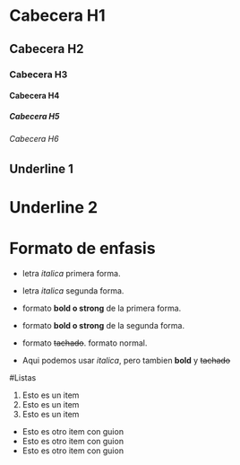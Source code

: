# Cabecera H1
## Cabecera H2
### Cabecera H3
#### Cabecera H4
##### Cabecera H5
###### Cabecera H6


Underline 1
-----------

Underline 2
===========


# Formato de enfasis

- letra *italica* primera forma.
- letra _italica_ segunda forma.

- formato **bold o strong** de la primera forma.
- formato __bold o strong__ de la segunda forma.

- formato ~~tachado~~. formato normal.

- Aqui podemos usar *italica*, pero tambien __bold__ y ~~tachado~~


#Listas

1. Esto es un item
2. Esto es un item
3. Esto es un item

- Esto es otro item con guion
- Esto es otro item con guion
- Esto es otro item con guion